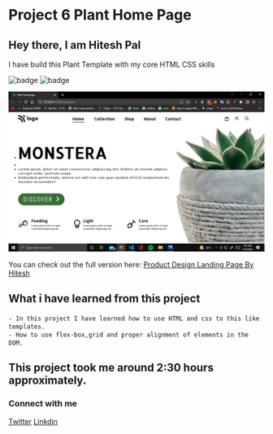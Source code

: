 # Project 6 Plant Home  Page

## Hey there, I am Hitesh Pal

I have build this Plant Template with my core HTML CSS skills


![badge](https://img.shields.io/badge/Project%206-Plant%20Homepage-yellowgreen)
![badge](https://img.shields.io/badge/HTML-CSS-green)

![image](./created.png)


You can check out the full version here: [Product Design Landing Page By Hitesh](https://product-landing-page-by-hitesh.netlify.app/)



## What i have learned from this project

    - In this project I have learned how to use HTML and css to this like templates.
    - How to use flex-box,grid and proper alignment of elements in the DOM.





## This project took me around 2:30 hours approximately.

### Connect with me 
[Twitter](https://twitter.com/HiteshP25522550) 
[Linkdin](https://www.linkedin.com/in/hitesh-pal-8379011ab/)
